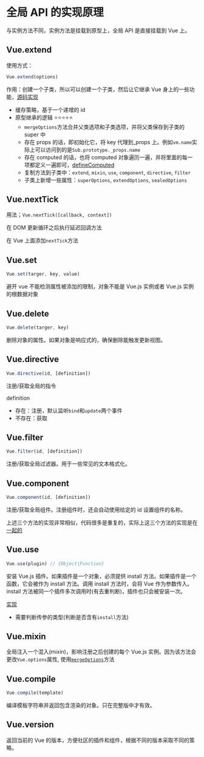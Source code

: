 # 全局 API 的实现原理

与实例方法不同，实例方法是挂载到原型上，全局 API 是直接挂载到 Vue 上。

## Vue.extend

使用方式：

```js
Vue.extend(options)
```

作用：创建一个子类，所以可以创建一个子类，然后让它继承 Vue 身上的一些功能，[源码实现](../../geektime/dist/vue.2.6.14.js#L5330)

- 缓存策略，基于一个递增的 id
- 原型继承的逻辑 ⭐️⭐️⭐️⭐️⭐️
  - `mergeOptions`方法合并父类选项和子类选项，并将父类保存到子类的 super 中
  - 存在 props 的话，即初始化它，将 key 代理到\_props 上。例如`vm.name`实际上可以访问到的是`Sub.prototype._props.name`
  - 存在 computed 的话，也将 computed 对象遍历一遍，并将里面的每一项都定义一遍即可，[defineComputed](../../geektime/dist/vue.2.6.14.js#L4996)
  - 复制方法到子类中：`extend`, `mixin`, `use`, `component`, `directive`, `filter`
  - 子类上新增一些属性：`superOptions`, `extendOptions`, `sealedOptions`

## Vue.nextTick

用法；`Vue.nextTick([callback, context])`

在 DOM 更新循环之后执行延迟回调方法

在 Vue 上面添加`nextTick`方法

## Vue.set

```js
Vue.set(targer, key, value)
```

避开 vue 不能检测属性被添加的限制，对象不能是 Vue.js 实例或者 Vue.js 实例的根数据对象

## Vue.delete

```js
Vue.delete(targer, key)
```

删除对象的属性。如果对象是响应式的，确保删除能触发更新视图。

## Vue.directive

```js
Vue.directive(id, [definition])
```

注册/获取全局的指令

definition

- 存在：注册，默认监听`bind`和`update`两个事件
- 不存在：获取

## Vue.filter

```js
Vue.filter(id, [definition])
```

注册/获取全局过滤器。用于一些常见的文本格式化。

## Vue.component

```js
Vue.component(id, [definition])
```

注册/获取全局组件。注册组件时，还会自动使用给定的 id 设置组件的名称。

上述三个方法的实现非常相似，代码很多是重复的，实际上这三个方法的实现是在[一起的](../../geektime/dist/vue.2.6.14.js#L5407)

## Vue.use

```js
Vue.use(plugin) // {Object|Function}
```

安装 Vue.js 插件。如果插件是一个对象，必须提供 install 方法。如果插件是一个函数，它会被作为 install 方法。调用 install 方法时，会将 Vue 作为参数传入。install 方法被同一个插件多次调用时(有去重判断)，插件也只会被安装一次。

[实现](../../geektime/dist/vue.2.6.14.js#L5287)

- 需要判断传参的类型(判断是否含有`install`方法)

## Vue.mixin

全局注入一个混入(mixin)，影响注册之后创建的每个 Vue.js 实例。因为该方法会更改`Vue.options`属性, 使用[`mergeOptions`](../../geektime/dist/vue.2.6.14.js#L1574)方法

## Vue.compile

```js
Vue.compile(template)
```

编译模板字符串并返回包含渲染的对象。只在完整版中才有效。

## Vue.version

返回当前的 Vue 的版本，方便社区的插件和组件，根据不同的版本采取不同的策略。
